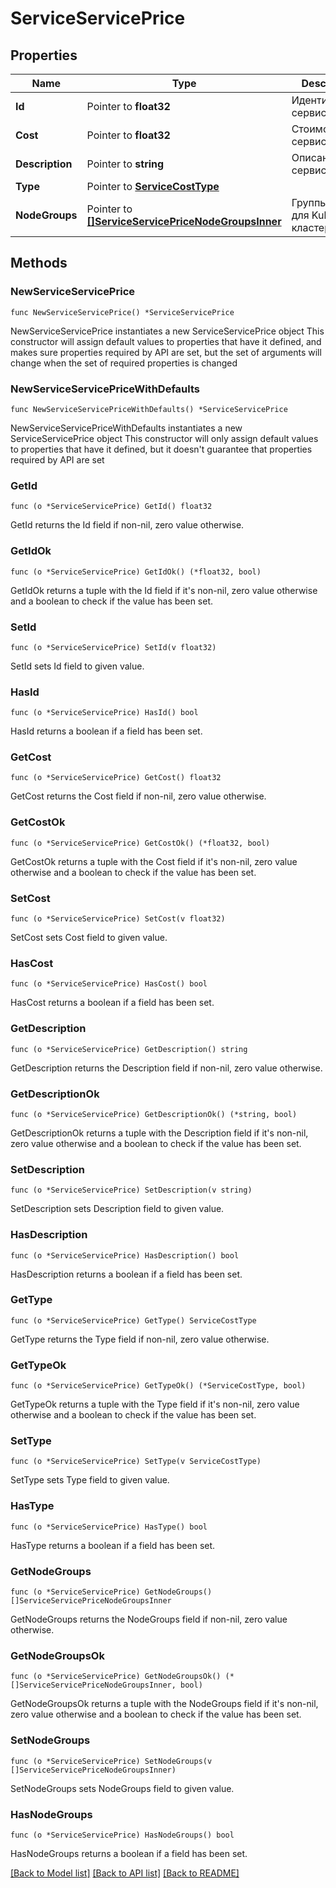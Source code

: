 # ServiceServicePrice

## Properties

Name | Type | Description | Notes
------------ | ------------- | ------------- | -------------
**Id** | Pointer to **float32** | Идентификатор сервиса | [optional] 
**Cost** | Pointer to **float32** | Стоимость сервиса | [optional] 
**Description** | Pointer to **string** | Описание сервиса | [optional] 
**Type** | Pointer to [**ServiceCostType**](ServiceCostType.md) |  | [optional] 
**NodeGroups** | Pointer to [**[]ServiceServicePriceNodeGroupsInner**](ServiceServicePriceNodeGroupsInner.md) | Группы узлов для Kubernetes кластера | [optional] 

## Methods

### NewServiceServicePrice

`func NewServiceServicePrice() *ServiceServicePrice`

NewServiceServicePrice instantiates a new ServiceServicePrice object
This constructor will assign default values to properties that have it defined,
and makes sure properties required by API are set, but the set of arguments
will change when the set of required properties is changed

### NewServiceServicePriceWithDefaults

`func NewServiceServicePriceWithDefaults() *ServiceServicePrice`

NewServiceServicePriceWithDefaults instantiates a new ServiceServicePrice object
This constructor will only assign default values to properties that have it defined,
but it doesn't guarantee that properties required by API are set

### GetId

`func (o *ServiceServicePrice) GetId() float32`

GetId returns the Id field if non-nil, zero value otherwise.

### GetIdOk

`func (o *ServiceServicePrice) GetIdOk() (*float32, bool)`

GetIdOk returns a tuple with the Id field if it's non-nil, zero value otherwise
and a boolean to check if the value has been set.

### SetId

`func (o *ServiceServicePrice) SetId(v float32)`

SetId sets Id field to given value.

### HasId

`func (o *ServiceServicePrice) HasId() bool`

HasId returns a boolean if a field has been set.

### GetCost

`func (o *ServiceServicePrice) GetCost() float32`

GetCost returns the Cost field if non-nil, zero value otherwise.

### GetCostOk

`func (o *ServiceServicePrice) GetCostOk() (*float32, bool)`

GetCostOk returns a tuple with the Cost field if it's non-nil, zero value otherwise
and a boolean to check if the value has been set.

### SetCost

`func (o *ServiceServicePrice) SetCost(v float32)`

SetCost sets Cost field to given value.

### HasCost

`func (o *ServiceServicePrice) HasCost() bool`

HasCost returns a boolean if a field has been set.

### GetDescription

`func (o *ServiceServicePrice) GetDescription() string`

GetDescription returns the Description field if non-nil, zero value otherwise.

### GetDescriptionOk

`func (o *ServiceServicePrice) GetDescriptionOk() (*string, bool)`

GetDescriptionOk returns a tuple with the Description field if it's non-nil, zero value otherwise
and a boolean to check if the value has been set.

### SetDescription

`func (o *ServiceServicePrice) SetDescription(v string)`

SetDescription sets Description field to given value.

### HasDescription

`func (o *ServiceServicePrice) HasDescription() bool`

HasDescription returns a boolean if a field has been set.

### GetType

`func (o *ServiceServicePrice) GetType() ServiceCostType`

GetType returns the Type field if non-nil, zero value otherwise.

### GetTypeOk

`func (o *ServiceServicePrice) GetTypeOk() (*ServiceCostType, bool)`

GetTypeOk returns a tuple with the Type field if it's non-nil, zero value otherwise
and a boolean to check if the value has been set.

### SetType

`func (o *ServiceServicePrice) SetType(v ServiceCostType)`

SetType sets Type field to given value.

### HasType

`func (o *ServiceServicePrice) HasType() bool`

HasType returns a boolean if a field has been set.

### GetNodeGroups

`func (o *ServiceServicePrice) GetNodeGroups() []ServiceServicePriceNodeGroupsInner`

GetNodeGroups returns the NodeGroups field if non-nil, zero value otherwise.

### GetNodeGroupsOk

`func (o *ServiceServicePrice) GetNodeGroupsOk() (*[]ServiceServicePriceNodeGroupsInner, bool)`

GetNodeGroupsOk returns a tuple with the NodeGroups field if it's non-nil, zero value otherwise
and a boolean to check if the value has been set.

### SetNodeGroups

`func (o *ServiceServicePrice) SetNodeGroups(v []ServiceServicePriceNodeGroupsInner)`

SetNodeGroups sets NodeGroups field to given value.

### HasNodeGroups

`func (o *ServiceServicePrice) HasNodeGroups() bool`

HasNodeGroups returns a boolean if a field has been set.


[[Back to Model list]](../README.md#documentation-for-models) [[Back to API list]](../README.md#documentation-for-api-endpoints) [[Back to README]](../README.md)


